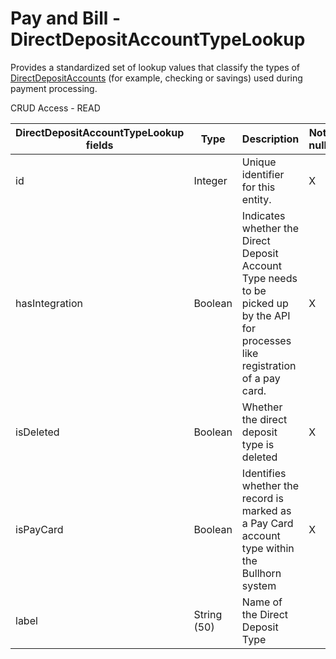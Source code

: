 # Pay and Bill - DirectDepositAccountTypeLookup

Provides a standardized set of lookup values that classify the types of [DirectDepositAccounts](https://bullhorn.github.io/rest-api-docs/entityref.html#pay-and-bill-directdepositaccount) (for example, checking or savings) used during payment processing.

CRUD Access - READ

<table>
    <colgroup>
        <col width="20%" />
        <col width="20%" />
        <col width="20%" />
        <col width="20%" />
        <col width="20%" />
    </colgroup>
    <thead>
        <tr class="header">
            <th>DirectDepositAccountTypeLookup fields</th>
            <th>Type</th>
            <th>Description</th>
            <th>Not null</th>
            <th>Read-only</th>
        </tr>
    </thead>
    <tbody>
        <tr class="even">
            <td>id</td>
            <td>Integer</td>
            <td>Unique identifier for this entity.</td>
            <td>X</td>
            <td>X</td>
        </tr>
        <tr class="odd">
            <td>hasIntegration</td>
            <td>Boolean</td>
            <td>Indicates whether the Direct Deposit Account Type needs to be picked up by the API for processes like registration of a pay card.</td>
            <td>X</td>
            <td></td>
        </tr>
        <tr class="even">
            <td>isDeleted</td>
            <td>Boolean</td>
            <td>Whether the direct deposit type is deleted</td>
            <td>X</td>
            <td></td>
        </tr>
        <tr class="odd">
            <td>isPayCard</td>
            <td>Boolean</td>
            <td>Identifies whether the record is marked as a Pay Card account type within the Bullhorn system</td>
            <td>X</td>
            <td></td>
        </tr>
        <tr class="even">
            <td>label</td>
            <td>String (50)</td>
            <td>Name of the Direct Deposit Type</td>
            <td></td>
            <td></td>
        </tr>
    </tbody>
</table>